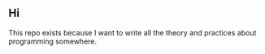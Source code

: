 ## Hi

This repo exists because I want to write all the theory and practices about programming somewhere.
